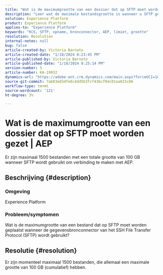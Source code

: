 ```yaml
---
title: "Wat is de maximumgrootte van een dossier dat op SFTP moet worden gezet | AEP"
description: "Leer wat de maximale bestandsgrootte is wanneer u SFTP gebruikt om verbinding te maken met AEP."
solution: Experience Platform
product: Experience Platform
applies-to: "Experience Platform"
keywords: "KCS, SFTP, opname, bronconnector, AEP, limiet, grootte"
resolution: Resolution
internal-notes: null
bug: false
article-created-by: Victoria Barnato
article-created-date: "1/18/2024 8:23:45 PM"
article-published-by: Victoria Barnato
article-published-date: "1/18/2024 8:25:14 PM"
version-number: 5
article-number: KA-19932
dynamics-url: "https://adobe-ent.crm.dynamics.com/main.aspx?forceUCI=1&pagetype=entityrecord&etn=knowledgearticle&id=10a28a75-3fb6-ee11-a569-6045bd006b25"
source-git-commit: 7ab03e65dfe8c4dd5b3fcf43bcf9dc01aa015c86
workflow-type: tm+mt
source-wordcount: '121'
ht-degree: 3%

---
```


# Wat is de maximumgrootte van een dossier dat op SFTP moet worden gezet | AEP


Er zijn maximaal 1500 bestanden met een totale grootte van 100 GB wanneer SFTP wordt gebruikt om verbinding te maken met AEP.

## Beschrijving {#description}


### <b>Omgeving</b>

Experience Platform



### <b>Probleem/symptomen</b>

Wat is de maximumgrootte van een bestand dat op SFTP moet worden geplaatst wanneer de gegevensbronconnector van het SSH File Transfer Protocol (SFTP) wordt gebruikt?


## Resolutie {#resolution}

Er zijn momenteel maximaal 1500 bestanden, die allemaal een maximale grootte van 100 GB (cumulatief) hebben.